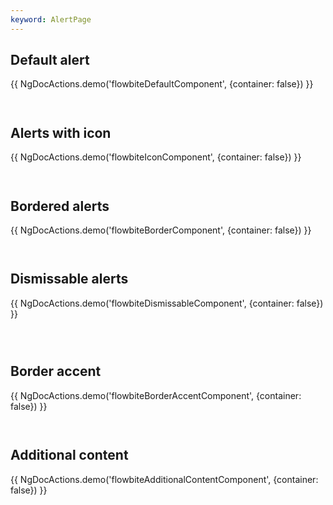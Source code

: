```yaml
---
keyword: AlertPage
---
```


## Default alert

{{ NgDocActions.demo('flowbiteDefaultComponent', {container: false}) }}

```html file="./default.component.ts"#L10-L39 group="default" name="html"

```

```typescript file="./default.component.ts"#L1-L1 group="default" name="typescript"

```

## Alerts with icon

{{ NgDocActions.demo('flowbiteIconComponent', {container: false}) }}

```html file="./icon.component.ts"#L10-L51 group="icon" name="html"

```

```typescript file="./icon.component.ts"#L1-L1 group="icon" name="typescript"

```

## Bordered alerts

{{ NgDocActions.demo('flowbiteBorderComponent', {container: false}) }}

```html file="./border.component.ts"#L10-L45 group="border" name="html"

```

```typescript file="./border.component.ts"#L1-L1 group="border" name="typescript"

```

## Dismissable alerts

{{ NgDocActions.demo('flowbiteDismissableComponent', {container: false}) }}

```html file="./dismissable.component.ts"#L10-L51 group="dismissable" name="html"

```

```typescript file="./dismissable.component.ts"#L1-L1 group="dismissable" name="typescript"

```

```typescript file="./dismissable.component.ts"#L55 group="dismissable" name="typescript"

```

## Border accent

{{ NgDocActions.demo('flowbiteBorderAccentComponent', {container: false}) }}

```html file="./border-accent.component.ts"#L10-L45 group="border-accent" name="html"

```

```typescript file="./border-accent.component.ts"#L1-L1 group="border-accent" name="typescript"

```

## Additional content

{{ NgDocActions.demo('flowbiteAdditionalContentComponent', {container: false}) }}

```html file="./additional-content.component.ts"#L10-L51 group="additional-content" name="html"

```

```typescript file="./additional-content.component.ts"#L1-L1 group="additional-content" name="typescript"

```
